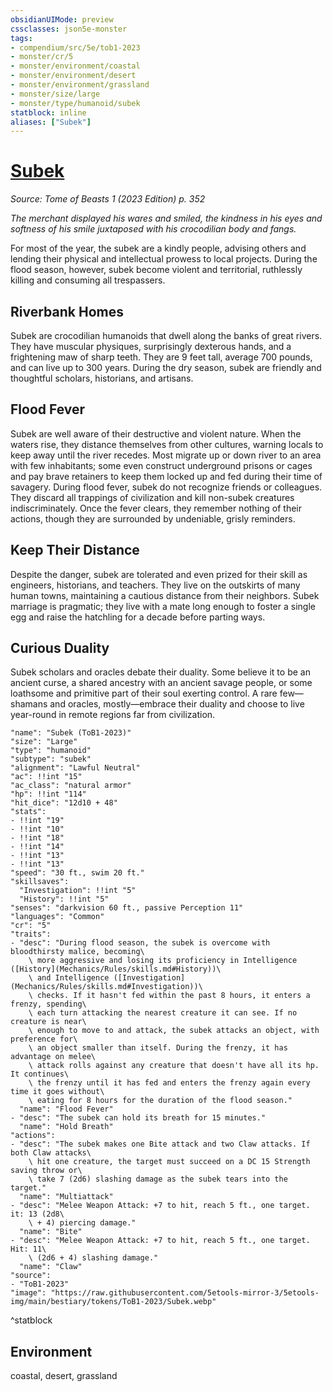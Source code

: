```yaml
---
obsidianUIMode: preview
cssclasses: json5e-monster
tags:
- compendium/src/5e/tob1-2023
- monster/cr/5
- monster/environment/coastal
- monster/environment/desert
- monster/environment/grassland
- monster/size/large
- monster/type/humanoid/subek
statblock: inline
aliases: ["Subek"]
---
```

# [Subek](Mechanics\bestiary\humanoid/subek-tob1-2023.md)
*Source: Tome of Beasts 1 (2023 Edition) p. 352*  

*The merchant displayed his wares and smiled, the kindness in his eyes and softness of his smile juxtaposed with his crocodilian body and fangs.*

For most of the year, the subek are a kindly people, advising others and lending their physical and intellectual prowess to local projects. During the flood season, however, subek become violent and territorial, ruthlessly killing and consuming all trespassers.

## Riverbank Homes

Subek are crocodilian humanoids that dwell along the banks of great rivers. They have muscular physiques, surprisingly dexterous hands, and a frightening maw of sharp teeth. They are 9 feet tall, average 700 pounds, and can live up to 300 years. During the dry season, subek are friendly and thoughtful scholars, historians, and artisans.

## Flood Fever

Subek are well aware of their destructive and violent nature. When the waters rise, they distance themselves from other cultures, warning locals to keep away until the river recedes. Most migrate up or down river to an area with few inhabitants; some even construct underground prisons or cages and pay brave retainers to keep them locked up and fed during their time of savagery. During flood fever, subek do not recognize friends or colleagues. They discard all trappings of civilization and kill non-subek creatures indiscriminately. Once the fever clears, they remember nothing of their actions, though they are surrounded by undeniable, grisly reminders.

## Keep Their Distance

Despite the danger, subek are tolerated and even prized for their skill as engineers, historians, and teachers. They live on the outskirts of many human towns, maintaining a cautious distance from their neighbors. Subek marriage is pragmatic; they live with a mate long enough to foster a single egg and raise the hatchling for a decade before parting ways.

## Curious Duality

Subek scholars and oracles debate their duality. Some believe it to be an ancient curse, a shared ancestry with an ancient savage people, or some loathsome and primitive part of their soul exerting control. A rare few—shamans and oracles, mostly—embrace their duality and choose to live year-round in remote regions far from civilization.

```statblock
"name": "Subek (ToB1-2023)"
"size": "Large"
"type": "humanoid"
"subtype": "subek"
"alignment": "Lawful Neutral"
"ac": !!int "15"
"ac_class": "natural armor"
"hp": !!int "114"
"hit_dice": "12d10 + 48"
"stats":
- !!int "19"
- !!int "10"
- !!int "18"
- !!int "14"
- !!int "13"
- !!int "13"
"speed": "30 ft., swim 20 ft."
"skillsaves":
  "Investigation": !!int "5"
  "History": !!int "5"
"senses": "darkvision 60 ft., passive Perception 11"
"languages": "Common"
"cr": "5"
"traits":
- "desc": "During flood season, the subek is overcome with bloodthirsty malice, becoming\
    \ more aggressive and losing its proficiency in Intelligence ([History](Mechanics/Rules/skills.md#History))\
    \ and Intelligence ([Investigation](Mechanics/Rules/skills.md#Investigation))\
    \ checks. If it hasn't fed within the past 8 hours, it enters a frenzy, spending\
    \ each turn attacking the nearest creature it can see. If no creature is near\
    \ enough to move to and attack, the subek attacks an object, with preference for\
    \ an object smaller than itself. During the frenzy, it has advantage on melee\
    \ attack rolls against any creature that doesn't have all its hp. It continues\
    \ the frenzy until it has fed and enters the frenzy again every time it goes without\
    \ eating for 8 hours for the duration of the flood season."
  "name": "Flood Fever"
- "desc": "The subek can hold its breath for 15 minutes."
  "name": "Hold Breath"
"actions":
- "desc": "The subek makes one Bite attack and two Claw attacks. If both Claw attacks\
    \ hit one creature, the target must succeed on a DC 15 Strength saving throw or\
    \ take 7 (2d6) slashing damage as the subek tears into the target."
  "name": "Multiattack"
- "desc": "Melee Weapon Attack: +7 to hit, reach 5 ft., one target. it: 13 (2d8\
    \ + 4) piercing damage."
  "name": "Bite"
- "desc": "Melee Weapon Attack: +7 to hit, reach 5 ft., one target. Hit: 11\
    \ (2d6 + 4) slashing damage."
  "name": "Claw"
"source":
- "ToB1-2023"
"image": "https://raw.githubusercontent.com/5etools-mirror-3/5etools-img/main/bestiary/tokens/ToB1-2023/Subek.webp"
```
^statblock

## Environment

coastal, desert, grassland